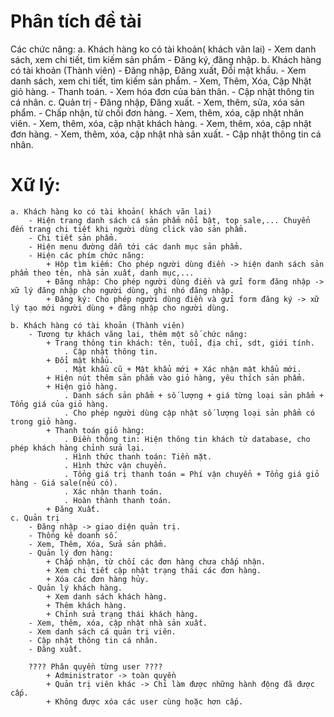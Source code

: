# Phân tích đề tài
Các chức năng:
    a. Khách hàng ko có tài khoản( khách vãn lai)
        - Xem danh sách, xem chi tiết, tìm kiếm sản phẩm
        - Đăng ký, đăng nhập.
    b. Khách hàng có tài khoản (Thành viên)
        - Đăng nhập, Đăng xuất, Đổi mật khẩu.
        - Xem danh sách, xem chi tiết, tìm kiếm sản phẩm.
        - Xem, Thêm, Xóa, Cập Nhật giỏ hàng.
        - Thanh toán.
        - Xem hóa đơn của bản thân.
        - Cập nhật thông tin cá nhân.
    c. Quản trị
        - Đăng nhập, Đăng xuất.
        - Xem, thêm, sửa, xóa sản phẩm.
        - Chấp nhận, từ chối đơn hàng.
        - Xem, thêm, xóa, cập nhật nhân viên.
        - Xem, thêm, xóa, cập nhật khách hàng.
        - Xem, thêm, xóa, cập nhật đơn hàng.
        - Xem, thêm, xóa, cập nhật nhà sản xuất.
        - Cập nhật thông tin cá nhân.
# Xữ lý:
    a. Khách hàng ko có tài khoản( khách vãn lai)
        - Hiện trang danh sách cá sản phẩm nổi bật, top sale,... Chuyển đến trang chi tiết khi người dùng click vào sản phẩm.
        - Chi tiết sản phẩm.
        - Hiện menu đường dẫn tới các danh mục sản phẩm.
        - Hiện các phím chức năng:
            + Hộp tìm kiếm: Cho phép người dùng điền -> hiện danh sách sản phẩm theo tên, nhà sản xuất, danh mục,...
            + Đăng nhập: Cho phép người dùng điền và gửi form đăng nhập -> xữ lý đăng nhập cho người dùng, ghi nhó đăng nhập.
            + Đăng ký: Cho phép người dùng điền và gửi form đăng ký -> xữ lý tạo mới người dùng + đăng nhập cho người dùng.

    b. Khách hàng có tài khoản (Thành viên)
        - Tương tự khách vãng lai, thêm một số chức năng:
            + Trang thông tin khách: tên, tuổi, địa chỉ, sdt, giới tính.
                . Cập nhật thông tin.
            + Đổi mật khẩu.
                . Mật khẩu cũ + Mật khẩu mới + Xác nhận mật khẩu mới.
            + Hiện nút thêm sản phẩm vào giỏ hàng, yêu thích sản phẩm.
            + Hiện giỏ hàng.
                . Danh sách sản phẩm + số lượng + giá từng loại sản phẩm + Tổng giá của giỏ hàng.
                . Cho phép người dùng cập nhật số lượng loại sản phẩm có trong giỏ hàng.
            + Thanh toán giỏ hàng:
                . Điền thông tin: Hiện thông tin khách từ database, cho phép khách hàng chỉnh sửa lại.
                . Hình thức thanh toán: Tiền mặt.
                . Hình thức vận chuyển.
                . Tổng giá trị thanh toán = Phí vận chuyển + Tổng giá giỏ hàng - Giá sale(nếu có).
                . Xác nhận thanh toán.
                . Hoàn thành thanh toán.
            + Đăng Xuất.
    c. Quản trị
        - Đăng nhập -> giao diện quản trị.
        - Thống kê doanh số.
        - Xem, Thêm, Xóa, Sửa sản phẩm.
        - Quản lý đơn hàng:
            + Chấp nhận, từ chối các đơn hàng chưa chấp nhận.
            + Xem chi tiết cập nhật trạng thái các đơn hàng.
            + Xóa các đơn hàng hủy.
        - Quản lý khách hàng.
            + Xem danh sách khách hàng.
            + Thêm khách hàng.
            + Chỉnh sửa trạng thái khách hàng.
        - Xem, thêm, xóa, cập nhật nhà sản xuất.
        - Xem danh sách cá quản trị viên.
        - Cập nhật thông tin cá nhân.
        - Đăng xuất.

        ???? Phân quyền từng user ????
            + Administrator -> toàn quyền
            + Quản trị viên khác -> Chỉ làm được những hành động đã được cấp.
            + Không được xóa các user cùng hoặc hơn cấp.
